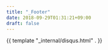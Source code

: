 ```yaml
---
title: "_Footer"
date: 2018-09-29T01:31:21+09:00
draft: false
---
```


{{ template "_internal/disqus.html" . }}